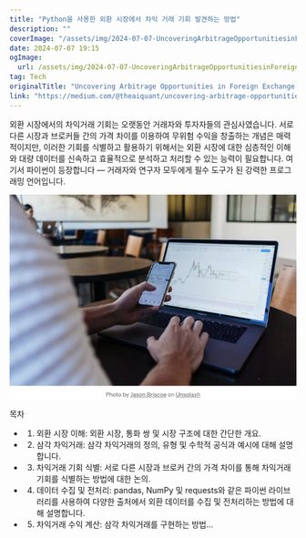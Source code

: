 ```yaml
---
title: "Python을 사용한 외환 시장에서 차익 거래 기회 발견하는 방법"
description: ""
coverImage: "/assets/img/2024-07-07-UncoveringArbitrageOpportunitiesinForeignExchangeMarketswithPython_0.png"
date: 2024-07-07 19:15
ogImage: 
  url: /assets/img/2024-07-07-UncoveringArbitrageOpportunitiesinForeignExchangeMarketswithPython_0.png
tag: Tech
originalTitle: "Uncovering Arbitrage Opportunities in Foreign Exchange Markets with Python"
link: "https://medium.com/@theaiquant/uncovering-arbitrage-opportunities-in-foreign-exchange-markets-with-python-8a15ef44f144"
---
```



외환 시장에서의 차익거래 기회는 오랫동안 거래자와 투자자들의 관심사였습니다. 서로 다른 시장과 브로커들 간의 가격 차이를 이용하여 무위험 수익을 창출하는 개념은 매력적이지만, 이러한 기회를 식별하고 활용하기 위해서는 외환 시장에 대한 심층적인 이해와 대량 데이터를 신속하고 효율적으로 분석하고 처리할 수 있는 능력이 필요합니다. 여기서 파이썬이 등장합니다 — 거래자와 연구자 모두에게 필수 도구가 된 강력한 프로그래밍 언어입니다.

![외환 시장에서의 차익거래 기회](/assets/img/2024-07-07-UncoveringArbitrageOpportunitiesinForeignExchangeMarketswithPython_0.png)

목차

- 1. 외환 시장 이해: 외환 시장, 통화 쌍 및 시장 구조에 대한 간단한 개요.
- 2. 삼각 차익거래: 삼각 차익거래의 정의, 유형 및 수학적 공식과 예시에 대해 설명합니다.
- 3. 차익거래 기회 식별: 서로 다른 시장과 브로커 간의 가격 차이를 통해 차익거래 기회를 식별하는 방법에 대한 논의.
- 4. 데이터 수집 및 전처리: pandas, NumPy 및 requests와 같은 파이썬 라이브러리를 사용하여 다양한 출처에서 외환 데이터를 수집 및 전처리하는 방법에 대해 설명합니다.
- 5. 차익거래 수익 계산: 삼각 차익거래를 구현하는 방법...